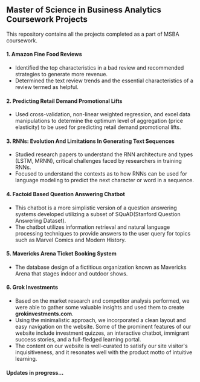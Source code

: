 ## Master of Science in Business Analytics Coursework Projects  
This repository contains all the projects completed as a part of MSBA coursework.

#### 1. Amazon Fine Food Reviews
- Identified the top characteristics in a bad review and recommended strategies to generate more revenue.
- Determined the text review trends and the essential characteristics of a review termed as helpful.

#### 2. Predicting Retail Demand Promotional Lifts
- Used cross-validation, non-linear weighted regression, and excel data manipulations to determine the optimum level of aggregation (price elasticity) to be used for predicting retail demand promotional lifts.

#### 3. RNNs: Evolution And Limitations In Generating Text Sequences
- Studied research papers to understand the RNN architecture and types (LSTM, MRNN), critical challenges faced by researchers in training RNNs.
- Focused to understand the contexts as to how RNNs can be used for language modeling to predict the next character or word in a sequence.

#### 4. Factoid Based Question Answering Chatbot
- This chatbot is a more simplistic version of a question answering systems developed utilizing a subset of SQuAD(Stanford Question Answering Dataset).
- The chatbot utilizes information retrieval and natural language processing techniques to provide answers to the user query for topics such as Marvel Comics and Modern History.

#### 5. Mavericks Arena Ticket Booking System
- The database design of a fictitious organization known as Mavericks Arena that stages indoor and outdoor shows.

#### 6. Grok Investments
- Based on the market research and competitor analysis performed, we were able to gather some valuable insights and used them to create **grokinvestments.com**.
- Using the minimalistic approach, we incorporated a clean layout and easy navigation on the website. Some of the prominent features of our website include investment quizzes, an interactive chatbot, immigrant success stories, and a full-fledged learning portal.
- The content on our website is well-curated to satisfy our site visitor's inquisitiveness, and it resonates well with the product motto of intuitive learning.

#### Updates in progress... 



